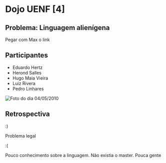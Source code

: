 Dojo UENF [4]
=============

Problema: Linguagem alienígena
------------------------------

Pegar com Max o link

Participantes
-------------

* Eduardo Hertz
* Herond Salles
* Hugo Maia Vieira
* Luiz Rivera
* Pedro Linhares

![Foto do dia 04/05/2010](http://farm5.static.flickr.com/4017/4604602939_a7ee9aba44.jpg)


Retrospectiva
-------------

:)

Problema legal

:(

Pouco conhecimento sobre a linguagem. Não existia o master.
Pouca gente

